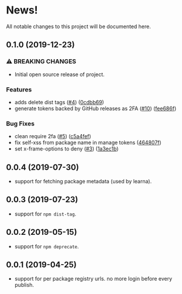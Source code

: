 # News!

All notable changes to this project will be documented here.

## 0.1.0 (2019-12-23)


### ⚠ BREAKING CHANGES

* Initial open source release of project.

### Features

* adds delete dist tags ([#4](https://github.com/googleapis/wombat-dressing-room/issues/4)) ([0cdbb69](https://github.com/googleapis/wombat-dressing-room/commit/0cdbb692578856c48b2532d250f5bac8269f71ac))
* generate tokens backed by GitHub releases as 2FA ([#10](https://github.com/googleapis/wombat-dressing-room/issues/10)) ([fee686f](https://github.com/googleapis/wombat-dressing-room/commit/fee686f52f80a133e43f71a0aab7edc2207d0a20))

### Bug Fixes

* clean require 2fa ([#5](https://github.com/googleapis/wombat-dressing-room/issues/5)) ([c5a4fef](https://github.com/googleapis/wombat-dressing-room/commit/c5a4fefe37f51302308948c4c81d662e867910f4))
* fix self-xss from package name in manage tokens ([464807f](https://github.com/googleapis/wombat-dressing-room/commit/464807f4c22bb212b5b4109394e72366b4368b81))
* set x-frame-options to deny ([#3](https://github.com/googleapis/wombat-dressing-room/issues/3)) ([1a3ec1b](https://github.com/googleapis/wombat-dressing-room/commit/1a3ec1b4060e27a23e716972b8bf8051336bf32e))

## 0.0.4 (2019-07-30)

* support for fetching package metadata (used by learna).

## 0.0.3 (2019-07-23)

* support for `npm dist-tag`.

## 0.0.2 (2019-05-15)

* support for `npm deprecate`.

## 0.0.1 (2019-04-25)

* support for per package registry urls. no more login before every publish.
